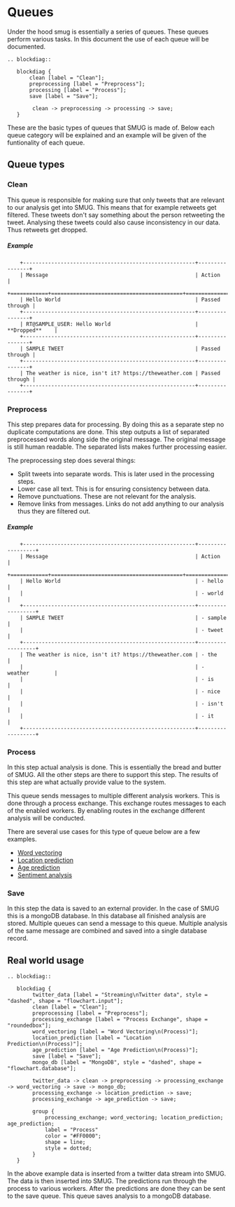 # Queues
Under the hood smug is essentially a series of queues. These queues perform various tasks. In this document the use of each queue will be documented.

```eval_rst
.. blockdiag::

   blockdiag {
       clean [label = "Clean"];
       preprocessing [label = "Preprocess"];
       processing [label = "Process"];
       save [label = "Save"];
       
        clean -> preprocessing -> processing -> save;
   }
```

These are the basic types of queues that SMUG is made of. Below each queue category will be explained and an example will be given of the funtionality of each queue.
## Queue types
### Clean
This queue is responsible for making sure that only tweets that are relevant to our analysis get into SMUG.
This means that for example retweets get filtered. These tweets don't say something about the person retweeting the tweet. 
Analysing these tweets could also cause inconsistency in our data. Thus retweets get dropped.

##### Example
```eval_rst
    +-------------------------------------------------------+----------------+
    | Message                                               | Action         |
    +============+==========================================+================+
    | Hello World                                           | Passed through |
    +-------------------------------------------------------+----------------+
    | RT@SAMPLE_USER: Hello World                           | **Dropped**    |
    +-------------------------------------------------------+----------------+
    | SAMPLE TWEET                                          | Passed through |
    +-------------------------------------------------------+----------------+
    | The weather is nice, isn't it? https://theweather.com | Passed through |
    +-------------------------------------------------------+----------------+
```
### Preprocess
This step prepares data for processing. By doing this as a separate step no duplicate computations are done. This step outputs a list of separated preprocessed words along side the original message. The original message is still human readable. The separated lists makes further processing easier.
 
The preprocessing step does several things:
* Split tweets into separate words. This is later used in the processing steps. 
* Lower case all text. This is for ensuring consistency between data.
* Remove punctuations. These are not relevant for the analysis.
* Remove links from messages. Links do not add anything to our analysis thus they are filtered out.

##### Example
```eval_rst
    +-------------------------------------------------------+------------------+
    | Message                                               | Action           |
    +============+==========================================+==================+
    | Hello World                                           | - hello          |
    |                                                       | - world          |
    +-------------------------------------------------------+------------------+
    | SAMPLE TWEET                                          | - sample         |
    |                                                       | - tweet          |
    +-------------------------------------------------------+------------------+
    | The weather is nice, isn't it? https://theweather.com | - the            |
    |                                                       | - weather        |
    |                                                       | - is             |
    |                                                       | - nice           |
    |                                                       | - isn't          |
    |                                                       | - it             |
    +-------------------------------------------------------+------------------+
```
### Process

In this step actual analysis is done. This is essentially the bread and butter of SMUG. All the other steps are there to support this step. The results of this step are what actually provide value to the system. 

This queue sends messages to multiple different analysis workers. This is done through a process exchange. This exchange routes messages to each of the enabled workers. By enabling routes in the exchange different analysis will be conducted.

There are several use cases for this type of queue below are a few examples.

* [Word vectoring](https://en.wikipedia.org/wiki/Word_embedding)
* [Location prediction](https://gab41.lab41.org/2-highly-effective-ways-to-estimate-user-location-in-social-media-65eb1e2d8482)
* [Age prediction](https://www.linkedin.com/pulse/machine-learning-based-age-gender-predictions-image-erandi-ganepola/)
* [Sentiment analysis](https://en.wikipedia.org/wiki/Sentiment_analysis)

### Save
In this step the data is saved to an external provider. In the case of SMUG this is a mongoDB database. In this database all finished analysis are stored. Multiple queues can send a message to this queue. Multiple analysis of the same message are combined and saved into a single database record. 

## Real world usage

```eval_rst
.. blockdiag::

   blockdiag {
        twitter_data [label = "Streaming\nTwitter data", style = "dashed", shape = "flowchart.input"];
        clean [label = "Clean"];
        preprocessing [label = "Preprocess"];
        processing_exchange [label = "Process Exchange", shape = "roundedbox"];
        word_vectoring [label = "Word Vectoring\n(Process)"];
        location_prediction [label = "Location Prediction\n(Process)"];
        age_prediction [label = "Age Prediction\n(Process)"];
        save [label = "Save"];
        mongo_db [label = "MongoDB", style = "dashed", shape = "flowchart.database"];
       
        twitter_data -> clean -> preprocessing -> processing_exchange -> word_vectoring -> save -> mongo_db;
        processing_exchange -> location_prediction -> save;
        processing_exchange -> age_prediction -> save;
        
        group {
            processing_exchange; word_vectoring; location_prediction; age_prediction;
            label = "Process"
            color = "#FF0000";
            shape = line;
            style = dotted;
        }
   }
```

In the above example data is inserted from a twitter data stream into SMUG. The data is then inserted into SMUG. The predictions run through the process to various workers. After the predictions are done they can be sent to the save queue. This queue saves analysis to a mongoDB database.